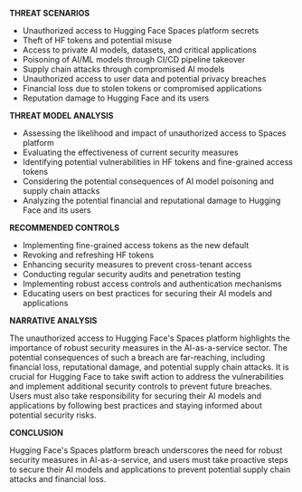 **THREAT SCENARIOS**

* Unauthorized access to Hugging Face Spaces platform secrets
* Theft of HF tokens and potential misuse
* Access to private AI models, datasets, and critical applications
* Poisoning of AI/ML models through CI/CD pipeline takeover
* Supply chain attacks through compromised AI models
* Unauthorized access to user data and potential privacy breaches
* Financial loss due to stolen tokens or compromised applications
* Reputation damage to Hugging Face and its users

**THREAT MODEL ANALYSIS**

* Assessing the likelihood and impact of unauthorized access to Spaces platform
* Evaluating the effectiveness of current security measures
* Identifying potential vulnerabilities in HF tokens and fine-grained access tokens
* Considering the potential consequences of AI model poisoning and supply chain attacks
* Analyzing the potential financial and reputational damage to Hugging Face and its users

**RECOMMENDED CONTROLS**

* Implementing fine-grained access tokens as the new default
* Revoking and refreshing HF tokens
* Enhancing security measures to prevent cross-tenant access
* Conducting regular security audits and penetration testing
* Implementing robust access controls and authentication mechanisms
* Educating users on best practices for securing their AI models and applications

**NARRATIVE ANALYSIS**

The unauthorized access to Hugging Face's Spaces platform highlights the importance of robust security measures in the AI-as-a-service sector. The potential consequences of such a breach are far-reaching, including financial loss, reputational damage, and potential supply chain attacks. It is crucial for Hugging Face to take swift action to address the vulnerabilities and implement additional security controls to prevent future breaches. Users must also take responsibility for securing their AI models and applications by following best practices and staying informed about potential security risks.

**CONCLUSION**

Hugging Face's Spaces platform breach underscores the need for robust security measures in AI-as-a-service, and users must take proactive steps to secure their AI models and applications to prevent potential supply chain attacks and financial loss.
